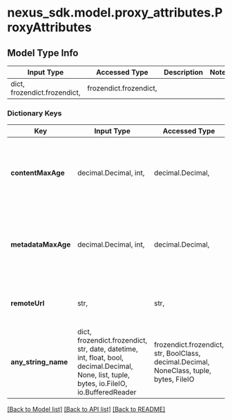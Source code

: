 # nexus_sdk.model.proxy_attributes.ProxyAttributes

## Model Type Info

| Input Type                   | Accessed Type          | Description | Notes |
| ---------------------------- | ---------------------- | ----------- | ----- |
| dict, frozendict.frozendict, | frozendict.frozendict, |             |

### Dictionary Keys

| Key                 | Input Type                                                                                                                                  | Accessed Type                                                                           | Description                                                                      | Notes                          |
| ------------------- | ------------------------------------------------------------------------------------------------------------------------------------------- | --------------------------------------------------------------------------------------- | -------------------------------------------------------------------------------- | ------------------------------ |
| **contentMaxAge**   | decimal.Decimal, int,                                                                                                                       | decimal.Decimal,                                                                        | How long to cache artifacts before rechecking the remote repository (in minutes) | value must be a 32 bit integer |
| **metadataMaxAge**  | decimal.Decimal, int,                                                                                                                       | decimal.Decimal,                                                                        | How long to cache metadata before rechecking the remote repository (in minutes)  | value must be a 32 bit integer |
| **remoteUrl**       | str,                                                                                                                                        | str,                                                                                    | Location of the remote repository being proxied                                  | [optional]                     |
| **any_string_name** | dict, frozendict.frozendict, str, date, datetime, int, float, bool, decimal.Decimal, None, list, tuple, bytes, io.FileIO, io.BufferedReader | frozendict.frozendict, str, BoolClass, decimal.Decimal, NoneClass, tuple, bytes, FileIO | any string name can be used but the value must be the correct type               | [optional]                     |

[[Back to Model list]](../../README.md#documentation-for-models) [[Back to API list]](../../README.md#documentation-for-api-endpoints) [[Back to README]](../../README.md)
